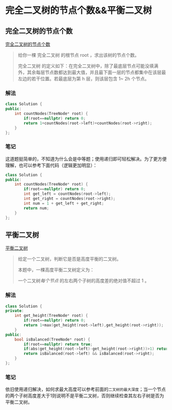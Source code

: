 # 完全二叉树的节点个数&&平衡二叉树

## 完全二叉树的节点个数

[ 完全二叉树的节点个数](https://leetcode.cn/problems/count-complete-tree-nodes/)

> 给你一棵 完全二叉树 的根节点 root ，求出该树的节点个数。
>
> 完全二叉树 的定义如下：在完全二叉树中，除了最底层节点可能没填满外，其余每层节点数都达到最大值，并且最下面一层的节点都集中在该层最左边的若干位置。若最底层为第 h 层，则该层包含 1~ 2h 个节点。
>

### 解法

```c++
class Solution {
public:
    int countNodes(TreeNode* root) {
        if(root==nullptr) return 0;
        return 1+countNodes(root->left)+countNodes(root->right);
    }
};
```

### 笔记

​	这道题挺简单的，不知道为什么会是中等题；使用递归即可轻松解决。为了更方便理解，也可以参考下面代码（逻辑更加明显）：

```c++
class Solution {
public:
    int countNodes(TreeNode* root) {
        if(root==nullptr) return 0;
        int get_left = countNodes(root->left);
        int get_right = countNodes(root->right);
        int num = 1 + get_left + get_right;
        return num;
    }
};
```

## 平衡二叉树

[平衡二叉树](https://leetcode.cn/problems/balanced-binary-tree/)

> 给定一个二叉树，判断它是否是高度平衡的二叉树。
>
> 本题中，一棵高度平衡二叉树定义为：
>
> 一个二叉树*每个节点* 的左右两个子树的高度差的绝对值不超过 1 。

### 解法

```c++
class Solution {
private:
    int get_height(TreeNode* root) {
        if(root==nullptr) return 0;
        return 1+max(get_height(root->left),get_height(root->right));
    }
public:
    bool isBalanced(TreeNode* root) {
        if(root==nullptr) return true;
        if(abs(get_height(root->left)-get_height(root->right))>1) return false;
        return isBalanced(root->left) && isBalanced(root->right);
    }
};
```

### 笔记

​	依旧使用递归解决，如何求最大高度可以参考前面的`二叉树的最大深度`；当一个节点的两个子树高度差大于1则说明不是平衡二叉树，否则继续检查其左右子树是否为平衡二叉树。